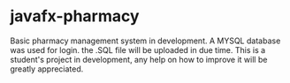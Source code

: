# javafx-pharmacy
Basic pharmacy management system in development. 
A MYSQL database was used for login. the .SQL file will be uploaded in due time.
This is a student's project in development, any help on how to improve it will be greatly appreciated.
